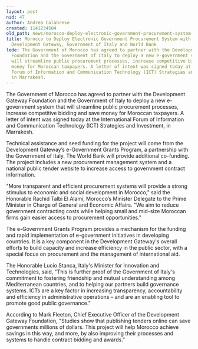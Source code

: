 ```yaml
---
layout: post
nid: 47
author: Andrea Calabrese
created: 1141234504
old_path: news/morocco-deploy-electronic-government-procurement-system-support-development-gateway-government-
title: Morocco to Deploy Electronic Government Procurement System with Support of
  Development Gateway, Government of Italy and World Bank
lede: The Government of Morocco has agreed to partner with the Development Gateway
  Foundation and the Government of Italy to deploy a new e-government system that
  will streamline public procurement processes, increase competitive bidding and save
  money for Moroccan taxpayers. A letter of intent was signed today at the International
  Forum of Information and Communication Technology (ICT) Strategies and Investment,
  in Marrakesh.
---
```


The Government of Morocco has agreed to partner with the Development Gateway Foundation and the Government of Italy to deploy a new e-government system that will streamline public procurement processes, increase competitive bidding and save money for Moroccan taxpayers. A letter of intent was signed today at the International Forum of Information and Communication Technology (ICT) Strategies and Investment, in Marrakesh.

Technical assistance and seed funding for the project will come from the Development Gateway’s e-Government Grants Program, a partnership with the Government of Italy. The World Bank will provide additional co-funding. The project includes a new procurement management system and a national public tender website to increase access to government contract information.

"More transparent and efficient procurement systems will provide a strong stimulus to economic and social development in Morocco," said the Honorable Rachid Talbi El Alami, Morocco’s Minister Delegate to the Prime Minister in Charge of General and Economic Affairs. "We aim to reduce government contracting costs while helping small and mid-size Moroccan firms gain easier access to procurement opportunities."

The e-Government Grants Program provides a mechanism for the funding and rapid implementation of e-government initiatives in developing countries. It is a key component in the Development Gateway's overall efforts to build capacity and increase efficiency in the public sector, with a special focus on procurement and the management of international aid.

The Honorable Lucio Stanca, Italy's Minister for Innovation and Technologies, said, "This is further proof of the Government of Italy's commitment to fostering friendship and mutual understanding among Mediterranean countries, and to helping our partners build governance systems. ICTs are a key factor in increasing transparency, accountability and efficiency in administrative operations – and are an enabling tool to promote good public governance."

According to Mark Fleeton, Chief Executive Officer of the Development Gateway Foundation, "Studies show that publishing tenders online can save governments millions of dollars. This project will help Morocco achieve savings in this way, and more, by also improving their processes and systems to handle contract bidding and awards."

 
